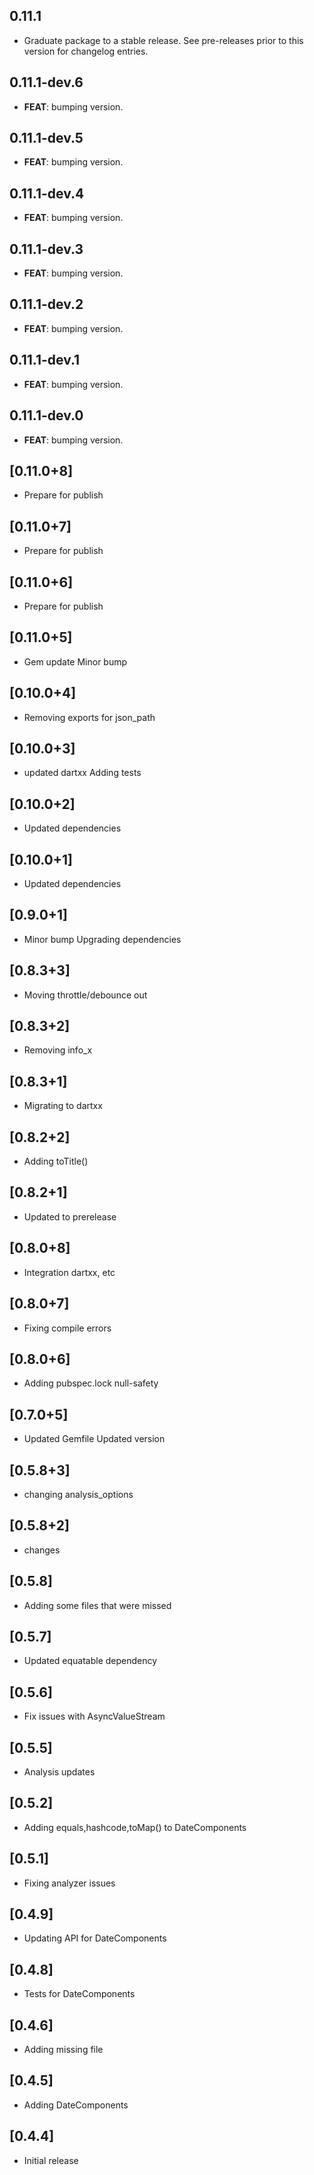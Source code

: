 ## 0.11.1

 - Graduate package to a stable release. See pre-releases prior to this version for changelog entries.

## 0.11.1-dev.6

 - **FEAT**: bumping version.

## 0.11.1-dev.5

 - **FEAT**: bumping version.

## 0.11.1-dev.4

 - **FEAT**: bumping version.

## 0.11.1-dev.3

 - **FEAT**: bumping version.

## 0.11.1-dev.2

 - **FEAT**: bumping version.

## 0.11.1-dev.1

 - **FEAT**: bumping version.

## 0.11.1-dev.0

 - **FEAT**: bumping version.

## [0.11.0+8]
 * Prepare for publish

## [0.11.0+7]
 * Prepare for publish

## [0.11.0+6]
 * Prepare for publish

## [0.11.0+5]
 * Gem update
Minor bump

## [0.10.0+4]
 * Removing exports for json_path

## [0.10.0+3]
 * updated dartxx
Adding tests

## [0.10.0+2]
 * Updated dependencies

## [0.10.0+1]
 * Updated dependencies

## [0.9.0+1]
 * Minor bump
Upgrading dependencies

## [0.8.3+3]
 * Moving throttle/debounce out

## [0.8.3+2]
 * Removing info_x

## [0.8.3+1]
 * Migrating to dartxx

## [0.8.2+2]
 * Adding toTitle()

## [0.8.2+1]
 * Updated to prerelease

## [0.8.0+8]
 * Integration dartxx, etc

## [0.8.0+7]
 * Fixing compile errors

## [0.8.0+6]
 * Adding pubspec.lock
null-safety

## [0.7.0+5]
 * Updated Gemfile
Updated version

## [0.5.8+3]
 * changing analysis_options

## [0.5.8+2]
 * changes

## [0.5.8]
 * Adding some files that were missed 
## [0.5.7]
 * Updated equatable dependency 
## [0.5.6]
 * Fix issues with AsyncValueStream 
## [0.5.5] 
 * Analysis updates
## [0.5.2] 
 * Adding equals,hashcode,toMap() to DateComponents
## [0.5.1] 
 * Fixing analyzer issues
## [0.4.9] 
 * Updating API for DateComponents
## [0.4.8] 
 * Tests for DateComponents
## [0.4.6] 
 * Adding missing file
## [0.4.5] 
 * Adding DateComponents
## [0.4.4] 
 * Initial release
